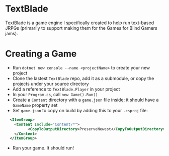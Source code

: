 # TextBlade

TextBlade is a game engine I specifically created to help run text-based JRPGs (primarily to support making them for the Games for Blind Gamers jams).

# Creating a Game

- Run `dotnet new console --name <projectName>` to create your new project
- Clone the lastest `TextBlade` repo, add it as a submodule, or copy the projects under your source directory
- Add a reference to `TextBlade.Player` in your project
- In your `Program.cs`, call `new Game().Run()`
- Create a `Content` directory with a `game.json` file inside; it should have a `GameName` property set
- Set `game.json` to copy on build by adding this to your `.csproj` file:
```xml
  <ItemGroup>
    <Content Include="Content/*">
          <CopyToOutputDirectory>PreserveNewest</CopyToOutputDirectory>
    </Content>
  </ItemGroup>
``` 
- Run your game. It should run!